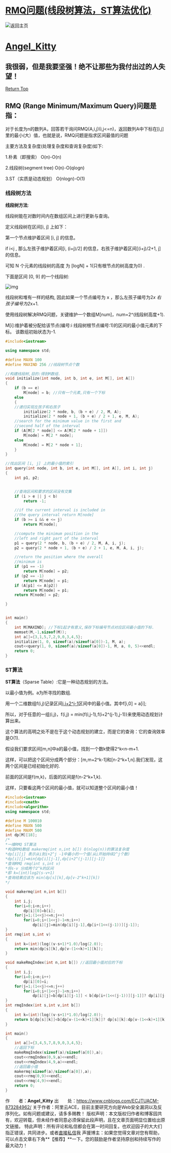 # [RMQ问题(线段树算法，ST算法优化)](https://www.cnblogs.com/ECJTUACM-873284962/p/6613342.html)
![返回主页](https://www.cnblogs.com/skins/custom/images/logo.gif)

# [Angel_Kitty](https://www.cnblogs.com/ECJTUACM-873284962/)

## 我很弱，但是我要坚强！绝不让那些为我付出过的人失望！



[Return Top](https://www.cnblogs.com/ECJTUACM-873284962/p/6613342.html#_labelTop)

## RMQ (Range Minimum/Maximum Query)问题是指：

对于长度为n的数列A，回答若干询问RMQ(A,i,j)(i,j<=n)，返回数列A中下标在[i,j]里的最小(大）值，也就是说，RMQ问题是指求区间最值的问题



主要方法及复杂度(处理复杂度和查询复杂度)如下:

1.朴素（即搜索） O(n)-O(n)

2.线段树(segment tree) O(n)-O(qlogn)

3.ST（实质是动态规划） O(nlogn)-O(1)


### 线段树方法
**线段树方法**:

线段树能在对数时间内在数组区间上进行更新与查询。

定义线段树在区间[i, j] 上如下：

第一个节点维护着区间 [i, j] 的信息。

if i<j , 那么左孩子维护着区间[i, (i+j)/2] 的信息，右孩子维护着区间[(i+j)/2+1, j] 的信息。

可知 N  个元素的线段树的高度 为 [logN] + 1(只有根节点的树高度为0) .

下面是区间 [0, 9]  的一个线段树:



![img](http://dl.iteye.com/upload/attachment/196191/c1effd0f-0915-3c8d-b16a-aea1e5a69ae2.jpg)



线段树和堆有一样的结构, 因此如果一个节点编号为 x ，那么左孩子编号为2*x  右孩子编号为2*x+1.



使用线段树解决RMQ问题，关键维护一个数组M[num]，num=2^(线段树高度+1).

M[i]:维护着被分配给该节点(编号:i 线段树根节点编号:1)的区间的最小值元素的下标。 该数组初始状态为-1.



``` cpp
#include<iostream>

using namespace std;

#define MAXN 100
#define MAXIND 256 //线段树节点个数

//构建线段树,目的:得到M数组.
void initialize(int node, int b, int e, int M[], int A[])
{
    if (b == e)
        M[node] = b; //只有一个元素,只有一个下标
    else
    {
    //递归实现左孩子和右孩子
        initialize(2 * node, b, (b + e) / 2, M, A);
        initialize(2 * node + 1, (b + e) / 2 + 1, e, M, A);
    //search for the minimum value in the first and
    //second half of the interval
    if (A[M[2 * node]] <= A[M[2 * node + 1]])
        M[node] = M[2 * node];
    else
        M[node] = M[2 * node + 1];
    }
}

//找出区间 [i, j] 上的最小值的索引
int query(int node, int b, int e, int M[], int A[], int i, int j)
{
    int p1, p2;


    //查询区间和要求的区间没有交集
    if (i > e || j < b)
        return -1;

    //if the current interval is included in
    //the query interval return M[node]
    if (b >= i && e <= j)
        return M[node];

    //compute the minimum position in the
    //left and right part of the interval
    p1 = query(2 * node, b, (b + e) / 2, M, A, i, j);
    p2 = query(2 * node + 1, (b + e) / 2 + 1, e, M, A, i, j);

    //return the position where the overall
    //minimum is
    if (p1 == -1)
        return M[node] = p2;
    if (p2 == -1)
        return M[node] = p1;
    if (A[p1] <= A[p2])
        return M[node] = p1;
    return M[node] = p2;

}


int main()
{
    int M[MAXIND]; //下标1起才有意义,保存下标编号节点对应区间最小值的下标.
    memset(M,-1,sizeof(M));
    int a[]={3,1,5,7,2,9,0,3,4,5};
    initialize(1, 0, sizeof(a)/sizeof(a[0])-1, M, a);
    cout<<query(1, 0, sizeof(a)/sizeof(a[0])-1, M, a, 0, 5)<<endl;
    return 0;
}
```


### ST算法
**ST算法**（Sparse Table）:它是一种动态规划的方法。

以最小值为例。a为所寻找的数组.

用一个二维数组f(i,j)记录区间[i,i+2^j-1](持续2^j个)区间中的最小值。其中f[i,0] = a[i];

所以，对于任意的一组(i,j)，f(i,j) = min{f(i,j-1),f(i+2^(j-1),j-1)}来使用动态规划计算出来。

这个算法的高明之处不是在于这个动态规划的建立，而是它的查询：它的查询效率是O(1).

假设我们要求区间[m,n]中a的最小值，找到一个数k使得2^k<n-m+1.

这样，可以把这个区间分成两个部分：[m,m+2^k-1]和[n-2^k+1,n].我们发现，这两个区间是已经初始化好的.

前面的区间是f(m,k)，后面的区间是f(n-2^k+1,k).

这样，只要看这两个区间的最小值，就可以知道整个区间的最小值！

``` cpp
#include<iostream>
#include<cmath>
#include<algorithm>
using namespace std;

#define M 100010
#define MAXN 500
#define MAXM 500
int dp[M][18];
/*
*一维RMQ ST算法
*构造RMQ数组 makermq(int n,int b[]) O(nlog(n))的算法复杂度
*dp[i][j] 表示从i到i+2^j -1中最小的一个值(从i开始持续2^j个数)
*dp[i][j]=min{dp[i][j-1],dp[i+2^(j-1)][j-1]}
*查询RMQ rmq(int s,int v)
*将s-v 分成两个2^k的区间
*即 k=(int)log2(s-v+1)
*查询结果应该为 min(dp[s][k],dp[v-2^k+1][k])
*/

void makermq(int n,int b[])
{
    int i,j;
    for(i=0;i<n;i++)
        dp[i][0]=b[i];
    for(j=1;(1<<j)<=n;j++)
        for(i=0;i+(1<<j)-1<n;i++)
            dp[i][j]=min(dp[i][j-1],dp[i+(1<<(j-1))][j-1]);
}
int rmq(int s,int v)
{
    int k=(int)(log((v-s+1)*1.0)/log(2.0));
    return min(dp[s][k],dp[v-(1<<k)+1][k]);
}

void makeRmqIndex(int n,int b[]) //返回最小值对应的下标
{
    int i,j;
    for(i=0;i<n;i++)
        dp[i][0]=i;
    for(j=1;(1<<j)<=n;j++)
        for(i=0;i+(1<<j)-1<n;i++)
            dp[i][j]=b[dp[i][j-1]] < b[dp[i+(1<<(j-1))][j-1]]? dp[i][j-1]:dp[i+(1<<(j-1))][j-1];
}
int rmqIndex(int s,int v,int b[])
{
    int k=(int)(log((v-s+1)*1.0)/log(2.0));
    return b[dp[s][k]]<b[dp[v-(1<<k)+1][k]]? dp[s][k]:dp[v-(1<<k)+1][k];
}

int main()
{
    int a[]={3,4,5,7,8,9,0,3,4,5};
    //返回下标
    makeRmqIndex(sizeof(a)/sizeof(a[0]),a);
    cout<<rmqIndex(0,9,a)<<endl;
    cout<<rmqIndex(4,9,a)<<endl;
    //返回最小值
    makermq(sizeof(a)/sizeof(a[0]),a);
    cout<<rmq(0,9)<<endl;
    cout<<rmq(4,9)<<endl;
    return 0;
}
```

作　　者：**Angel_Kitty**
出　　处：<https://www.cnblogs.com/ECJTUACM-873284962/>
关于作者：阿里云ACE，目前主要研究方向是Web安全漏洞以及反序列化。如有问题或建议，请多多赐教！
版权声明：本文版权归作者和博客园共有，欢迎转载，但未经作者同意必须保留此段声明，且在文章页面明显位置给出原文链接。
特此声明：所有评论和私信都会在第一时间回复。也欢迎园子的大大们指正错误，共同进步。或者[直接私信](http://msg.cnblogs.com/msg/send/Angel_Kitty)我
声援博主：如果您觉得文章对您有帮助，可以点击文章右下角**【推荐】**一下。您的鼓励是作者坚持原创和持续写作的最大动力！